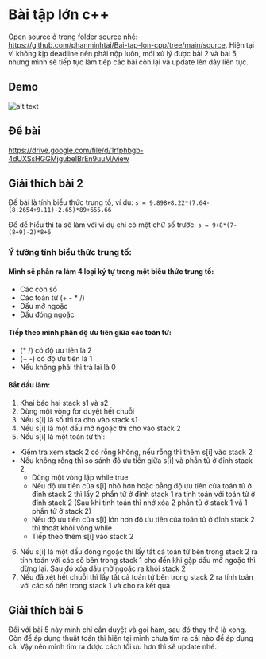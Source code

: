 # Bài tập lớn c++
Open source ở trong folder source nhé: https://github.com/phanminhtai/Bai-tap-lon-cpp/tree/main/source. 
Hiện tại vì không kịp deadline nên phải nộp luôn, mới xử lý được bài 2 và bài 5, nhưng mình sẽ tiếp tục làm tiếp các bài còn lại và update lên đây liên tục.
## Demo
![alt text](https://i.imgur.com/M0Gk6I1.png)

## Đề bài
https://drive.google.com/file/d/1rfphbgb-4dUXSsHGGMjgubeIBrEn9uuM/view

## Giải thích bài 2
Đề bài là tính biểu thức trung tố, ví dụ: `s = 9.898+8.22*(7.64-(8.2654+9.11)-2.65)*89+655.66`

Để dễ hiểu thì ta sẽ làm với ví dụ chỉ có một chữ số trước: `s = 9+8*(7-(8+9)-2)*8+6`

### Ý tưởng tính biểu thức trung tố:
#### Mình sẽ phân ra làm 4 loại ký tự trong một biểu thức trung tố:
- Các con số
- Các toán tử (+ - * /)
- Dấu mở ngoặc
- Dấu đóng ngoặc
#### Tiếp theo mình phân độ ưu tiên giữa các toán tử:
- (* /) có độ ưu tiên là 2
- (+ -) có độ ưu tiên là 1
- Nếu không phải thì trả lại là 0
#### Bắt đầu làm:
1) Khai báo hai stack s1 và s2
2) Dùng một vòng for duyệt hết chuỗi
3) Nếu s[i] là số thì ta cho vào stack s1
4) Nếu s[i] là một dấu mở ngoặc thì cho vào stack 2
5) Nếu s[i] là một toán tử thì:
  - Kiểm tra xem stack 2 có rỗng không, nếu rỗng thì thêm s[i] vào stack 2
  - Nếu không rỗng thì so sánh độ ưu tiên giữa s[i] và phần tử ở đỉnh stack 2
    - Dùng một vòng lặp while true
    - Nếu độ ưu tiên của s[i] nhỏ hơn hoặc bằng độ ưu tiên của toán tử ở đỉnh stack 2 thì lấy 2 phần tử ở đỉnh stack 1 ra tính toán với toán tử ở đỉnh stack 2 (Sau khi tính toán thì nhớ xóa 2 phần tử ở stack 1 và 1 phần tử ở stack 2)
    - Nếu độ ưu tiên của s[i] lớn hơn độ ưu tiên của toán tử ở đỉnh stack 2 thì thoát khỏi vòng while
    - Tiếp theo thêm s[i] vào stack 2
6) Nếu s[i] là một dấu đóng ngoặc thì lấy tất cả toán tử bên trong stack 2 ra tính toán với các số bên trong stack 1 cho đến khi gặp dấu mở ngoặc thì dừng lại. Sau đó xóa dấu mở ngoặc ra khỏi stack 2
7) Nếu đã xét hết chuỗi thì lấy tất cả toán tử bên trong stack 2 ra tính toán với các số bên trong stack 1 và cho ra kết quả
## Giải thích bài 5
Đối với bài 5 này mình chỉ cần duyệt và gọi hàm, sau đó thay thế là xong. Còn để áp dụng thuật toán thì hiện tại mình chưa tìm ra cái nào để áp dụng cả.
Vậy nên mình tìm ra được cách tối ưu hơn thì sẽ update nhé.


